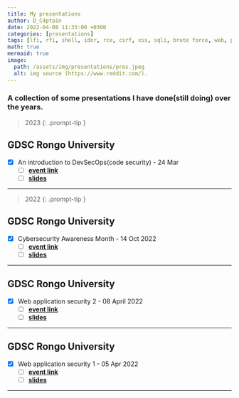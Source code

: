 ```yaml
---
title: My presentations
author: D_C4ptain
date: 2022-04-08 11:33:00 +0300
categories: [presentations]
tags: [lfi, rfi, shell, idor, rce, csrf, xss, sqli, brute force, web, poc, devops, devsecops, cybersecurity, cyber security, information security, presentations, slides, d_captain, D_C4ptain]
math: true
mermaid: true
image:
  path: /assets/img/presentations/pres.jpeg
  alt: img source (https://www.reddit.com/).
---
```


### A collection of some presentations I have done(still doing) over the years.



> 2023
{: .prompt-tip }

## GDSC Rongo University

- [x] An introduction to DevSecOps(code security) -  24 Mar
  + [ ] [**event link**](https://gdsc.community.dev/events/details/developer-student-clubs-rongo-university-presents-code-security/)
  + [ ] [**slides**](/assets/docs/gdscdevsecops.pdf)

---

> 2022
{: .prompt-tip }

## GDSC Rongo University
- [x] Cybersecurity Awareness Month -  14 Oct 2022
  + [ ] [**event link**](https://gdsc.community.dev/events/details/developer-student-clubs-rongo-university-presents-cyber-security-awareness/)
  + [ ] [**slides**](/assets/docs/gdscoctawareness.pdf)

---
## GDSC Rongo University
- [x] Web application security 2 -  08 April 2022
  + [ ] [**event link**](https://gdsc.community.dev/events/details/developer-student-clubs-rongo-university-presents-cyber-security/)
  + [ ] [**slides**](/assets/docs/gdscwebappsec2.pdf)

---
## GDSC Rongo University
- [x] Web application security 1 -  05 Apr 2022
  + [ ] [**event link**](https://gdsc.community.dev/events/details/developer-student-clubs-rongo-university-presents-cyber-security/)
  + [ ] [**slides**](/assets/docs/gdscwebappsec1.pdf)

---



